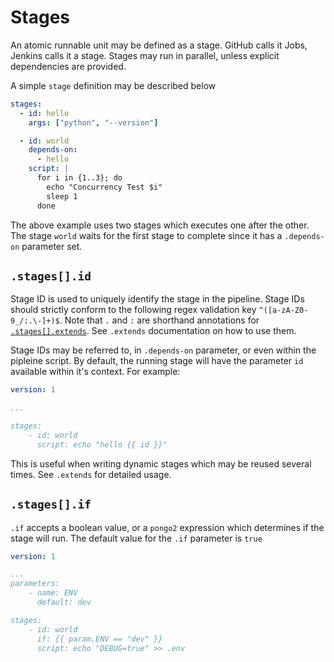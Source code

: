 # Stages

An atomic runnable unit may be defined as a stage. GitHub calls it Jobs, Jenkins calls it a stage.
Stages may run in parallel, unless explicit dependencies are provided. 

A simple `stage` definition may be described below 

```yaml
stages:
  - id: hello
    args: ["python", "--version"]

  - id: world
    depends-on:
      - hello
    script: | 
      for i in {1..3}; do
        echo "Concurrency Test $i"
        sleep 1
      done
```

The above example uses two stages which executes one after the other. 
The stage `world` waits for the first stage to complete since it has a `.depends-on` parameter 
set.

## `.stages[].id`
Stage ID is used to uniquely identify the stage in the pipeline. Stage IDs should strictly 
conform to the following regex validation key `^([a-zA-Z0-9_/:.\-]+)$`. Note that `.` and `:`
are shorthand annotations for [`.stages[].extends`](##stages---extends). See `.extends`
documentation on how to use them. 

Stage IDs may be referred to, in `.depends-on` parameter, or even within the pipleine script. 
By default, the running stage will have the parameter `id` available within it's context. For
example:
```yaml
version: 1

...

stages:
    - id: world
      script: echo "hello {{ id }}"
```

This is useful when writing dynamic stages which may be reused several times. See `.extends` for 
detailed usage.

## `.stages[].if`
`.if` accepts a boolean value, or a `pongo2` expression which determines if 
the stage will run. The default value for the `.if` parameter is `true`

```yaml
version: 1

...
parameters:
    - name: ENV
      default: dev

stages:
    - id: world
      if: {{ param.ENV == "dev" }}
      script: echo "DEBUG=true" >> .env
```











